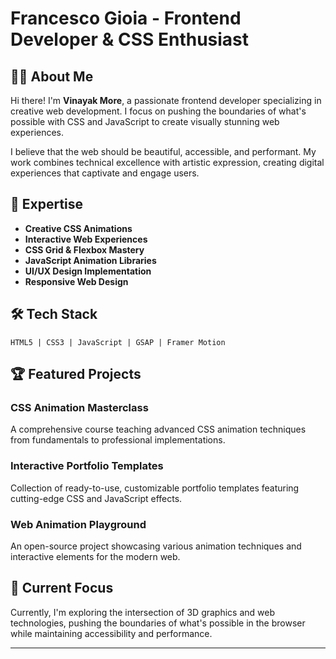# Francesco Gioia - Frontend Developer & CSS Enthusiast
## 👨‍💻 About Me

Hi there! I'm **Vinayak More**, a passionate frontend developer specializing in creative web development. I focus on pushing the boundaries of what's possible with CSS and JavaScript to create visually stunning web experiences.

I believe that the web should be beautiful, accessible, and performant. My work combines technical excellence with artistic expression, creating digital experiences that captivate and engage users.

## 🚀 Expertise

- **Creative CSS Animations**
- **Interactive Web Experiences**
- **CSS Grid & Flexbox Mastery**
- **JavaScript Animation Libraries**
- **UI/UX Design Implementation**
- **Responsive Web Design**

## 🛠️ Tech Stack

```
HTML5 | CSS3 | JavaScript | GSAP | Framer Motion
```

## 🏆 Featured Projects

### CSS Animation Masterclass
A comprehensive course teaching advanced CSS animation techniques from fundamentals to professional implementations.

### Interactive Portfolio Templates
Collection of ready-to-use, customizable portfolio templates featuring cutting-edge CSS and JavaScript effects.

### Web Animation Playground
An open-source project showcasing various animation techniques and interactive elements for the modern web.

## 🎯 Current Focus
Currently, I'm exploring the intersection of 3D graphics and web technologies, pushing the boundaries of what's possible in the browser while maintaining accessibility and performance.

---
